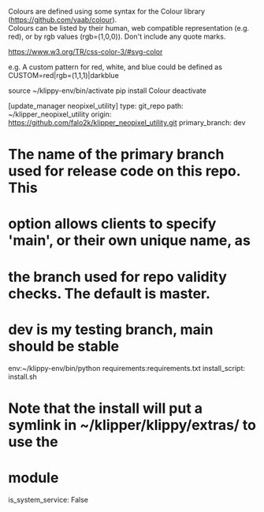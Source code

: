 Colours are defined using some syntax for the Colour library (https://github.com/vaab/colour).  
Colours can be listed by their human, web compatible representation (e.g. red), or by rgb values (rgb=(1,0,0)). 
Don't include any quote marks.

https://www.w3.org/TR/css-color-3/#svg-color

e.g. A custom pattern for red, white, and blue could be defined as CUSTOM=red|rgb=(1,1,1)|darkblue


source ~/klippy-env/bin/activate
pip install Colour
deactivate

[update_manager neopixel_utility]
type: git_repo
path: ~/klipper_neopixel_utility
origin: https://github.com/falo2k/klipper_neopixel_utility.git
primary_branch: dev
#   The name of the primary branch used for release code on this repo.  This
#   option allows clients to specify 'main', or their own unique name, as
#   the branch used for repo validity checks.  The default is master.
#   dev is my testing branch, main should be stable
env:~/klippy-env/bin/python
requirements:requirements.txt
install_script: install.sh
#  Note that the install will put a symlink in ~/klipper/klippy/extras/ to use the
#  module
is_system_service: False